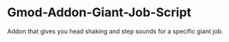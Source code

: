 # Gmod-Addon-Giant-Job-Script
Addon that gives you head shaking and step sounds for a specific giant job.
